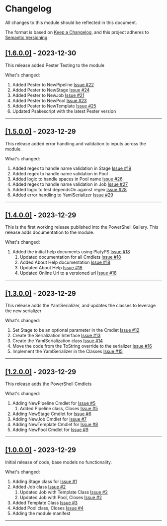 # Changelog

All changes to this module should be reflected in this document.

The format is based on [Keep a Changelog](https://keepachangelog.com/en/1.0.0/),
and this project adheres to [Semantic Versioning](https://semver.org/spec/v2.0.0.html).

## [[1.6.0.0]](https://github.com/mod-posh/Pipelines/releases/tag/v1.6.0.0) - 2023-12-30

This release added Pester Testing to the module

What's changed:

1. Added Pester to NewPipeline [Issue #22](https://github.com/mod-posh/Pipelines/issues/22)
2. Added Pester to NewStage [Issue #24](https://github.com/mod-posh/Pipelines/issues/24)
3. Added Pester to NewJob [Issue #21](https://github.com/mod-posh/Pipelines/issues/21)
4. Added Pester to NewPool [Issue #23](https://github.com/mod-posh/Pipelines/issues/23)
5. Added Pester to NewTemplate [Issue #25](https://github.com/mod-posh/Pipelines/issues/25)
6. Updated Psakescript with the latest Pester version

---

## [[1.5.0.0]](https://github.com/mod-posh/Pipelines/releases/tag/v1.5.0.0) - 2023-12-29

This release added error handling and validation to inputs across the module.

What's changed:

1. Added regex to handle name validation in Stage [Issue #19](https://github.com/mod-posh/Pipelines/issues/19)
2. Added regex to handle name validation in Pool
3. Added logic to handle spaces in Pool name [Issue #26](https://github.com/mod-posh/Pipelines/issues/26)
4. Added regex to handle name validation in Job [Issue #27](https://github.com/mod-posh/Pipelines/issues/27)
5. Added logic to test dependsOn against regex  [Issue #28](https://github.com/mod-posh/Pipelines/issues/28)
6. Added error handling to YamlSerializer [Issue #29](https://github.com/mod-posh/Pipelines/issues/29)

---

## [[1.4.0.0]](https://github.com/mod-posh/Pipelines/releases/tag/v1.4.0.0) - 2023-12-29

This is the first working release published into the PowerShell Gallery. This release adds documentation to the module.

What's changed:

1. Added the initial help documents using PlatyPS [Issue #18](https://github.com/mod-posh/Pipelines/issues/18)
   1. Updated documentation for all Cmdlets [Issue #18](https://github.com/mod-posh/Pipelines/issues/18)
   2. Added About Help documentation [Issue #18](https://github.com/mod-posh/Pipelines/issues/18)
   3. Updated About Help [Issue #18](https://github.com/mod-posh/Pipelines/issues/18)
   4. Updated Online Uri to a versioned url [Issue #18](https://github.com/mod-posh/Pipelines/issues/18)

---

## [[1.3.0.0]](https://github.com/mod-posh/Pipelines/releases/tag/v1.3.0.0) - 2023-12-29

This release adds the YamlSerializer, and updates the classes to leverage the new serializer

What's changed:

1. Set Stage to be an optional parameter in the Cmdlet [Issue #12](https://github.com/mod-posh/Pipelines/issues/12)
2. Create the Serialization Interface [Issue #13](https://github.com/mod-posh/Pipelines/issues/13)
3. Create the YamlSerialization class [Issue #14](https://github.com/mod-posh/Pipelines/issues/14)
4. Move the code from the ToString override to the serializer [Issue #16](https://github.com/mod-posh/Pipelines/issues/16)
5. Implement the YamlSerializer in the Classes [Issue #15](https://github.com/mod-posh/Pipelines/issues/15)

---

## [[1.2.0.0]](https://github.com/mod-posh/Pipelines/releases/tag/v1.2.0.0) - 2023-12-29

This release adds the PowerShell Cmdlets

What's changed:

1. Adding NewPipeline Cmdlet for [Issue #5](https://github.com/mod-posh/Pipelines/issues/5)
   1. Added Pipeline class, Closes [Issue #5](https://github.com/mod-posh/Pipelines/issues/5)
2. Adding NewStage Cmdlet for [Issue #6](https://github.com/mod-posh/Pipelines/issues/6)
3. Adding NewJob Cmdlet for [Issue #7](https://github.com/mod-posh/Pipelines/issues/7)
4. Adding NewTemplate Cmdlet for [Issue #8](https://github.com/mod-posh/Pipelines/issues/8)
5. Adding NewPool Cmdlet for [Issue #9](https://github.com/mod-posh/Pipelines/issues/9)

---

## [[1.0.0.0]](https://github.com/mod-posh/Pipelines/releases/tag/v1.0.0.0) - 2023-12-29

Initial release of code, base models no functionality.

What's changed:

1. Adding Stage class for [Issue #1](https://github.com/mod-posh/Pipelines/issues/1)
2. Added Job class [Issue #2](https://github.com/mod-posh/Pipelines/issues2)
   1. Updated Job with Template Class [Issue #2](https://github.com/mod-posh/Pipelines/issues/2)
   2. Updated Job with Pool, Closes [Issue #2](https://github.com/mod-posh/Pipelines/issues/2)
3. Added Template Class [Issue #3](https://github.com/mod-posh/Pipelines/issues/3)
4. Added Pool class, Closes [Issue #4](https://github.com/mod-posh/Pipelines/issues/4)
5. Adding the module manifest

---
